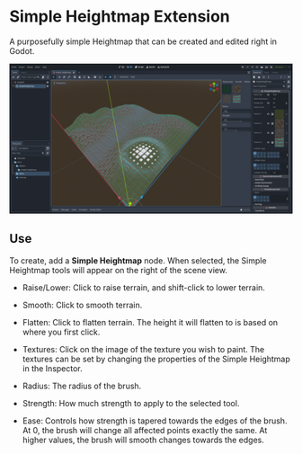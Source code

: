 # Simple Heightmap Extension
A purposefully simple Heightmap that can be created and edited right in Godot.

![Alt text](/screenshots/overview.png "Simple Heightmap Extension Overview")

## Use
To create, add a **Simple Heightmap** node. When selected, the Simple Heightmap tools will appear on the right of the scene view.
* Raise/Lower: Click to raise terrain, and shift-click to lower terrain.
* Smooth: Click to smooth terrain.
* Flatten: Click to flatten terrain. The height it will flatten to is based on where you first click.
* Textures: Click on the image of the texture you wish to paint. The textures can be set by changing the properties of the Simple Heightmap in the Inspector.

* Radius: The radius of the brush.
* Strength: How much strength to apply to the selected tool.
* Ease: Controls how strength is tapered towards the edges of the brush. At 0, the brush will change all affected points exactly the same. At higher values, the brush will smooth changes towards the edges.
